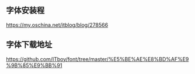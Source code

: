 ## 字体安装程
https://my.oschina.net/itblog/blog/278566
## 字体下载地址
https://github.com/ITboy/font/tree/master/%E5%BE%AE%E8%BD%AF%E9%9B%85%E9%BB%91	
